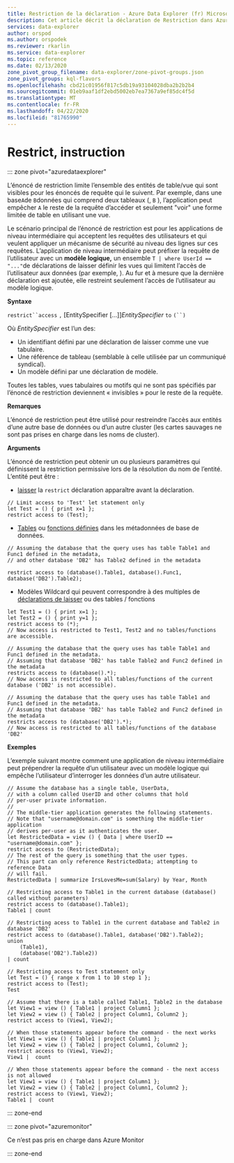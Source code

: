 ```yaml
---
title: Restriction de la déclaration - Azure Data Explorer (fr) Microsoft Docs
description: Cet article décrit la déclaration de Restriction dans Azure Data Explorer.
services: data-explorer
author: orspod
ms.author: orspodek
ms.reviewer: rkarlin
ms.service: data-explorer
ms.topic: reference
ms.date: 02/13/2020
zone_pivot_group_filename: data-explorer/zone-pivot-groups.json
zone_pivot_groups: kql-flavors
ms.openlocfilehash: cbd21c01956f817c5db19a93104028dba2b2b2b4
ms.sourcegitcommit: 01eb9aaf1df2ebd5002eb7ea7367a9ef85dc4f5d
ms.translationtype: MT
ms.contentlocale: fr-FR
ms.lasthandoff: 04/22/2020
ms.locfileid: "81765990"
---
```

# <a name="restrict-statement"></a>Restrict, instruction

::: zone pivot="azuredataexplorer"

L’énoncé de restriction limite l’ensemble des entités de table/vue qui sont visibles pour les énoncés de requête qui le suivent. Par exemple, dans une base`A`de `B`données qui comprend deux tableaux (, `B` ), l’application peut empêcher `A` le reste de la requête d’accéder et seulement "voir" une forme limitée de table en utilisant une vue.

Le scénario principal de l’énoncé de restriction est pour les applications de niveau intermédiaire qui acceptent les requêtes des utilisateurs et qui veulent appliquer un mécanisme de sécurité au niveau des lignes sur ces requêtes. L’application de niveau intermédiaire peut préfixer la requête de l’utilisateur avec un **modèle logique,** un ensemble `T | where UserId == "..."`de déclarations de laisser définir les vues qui limitent l’accès de l’utilisateur aux données (par exemple, ). Au fur et à mesure que la dernière déclaration est ajoutée, elle restreint seulement l’accès de l’utilisateur au modèle logique.

**Syntaxe**

`restrict``access` `,` [EntitySpecifier [...]]*EntitySpecifier* `to` `(``)`

Où *EntitySpecifier* est l’un des:
* Un identifiant défini par une déclaration de laisser comme une vue tabulaire.
* Une référence de tableau (semblable à celle utilisée par un communiqué syndical).
* Un modèle défini par une déclaration de modèle.

Toutes les tables, vues tabulaires ou motifs qui ne sont pas spécifiés par l’énoncé de restriction deviennent « invisibles » pour le reste de la requête. 

**Remarques**

L’énoncé de restriction peut être utilisé pour restreindre l’accès aux entités d’une autre base de données ou d’un autre cluster (les cartes sauvages ne sont pas prises en charge dans les noms de cluster).

**Arguments**

L’énoncé de restriction peut obtenir un ou plusieurs paramètres qui définissent la restriction permissive lors de la résolution du nom de l’entité. L’entité peut être :
- [laisser](./letstatement.md) la `restrict` déclaration apparaître avant la déclaration. 

```kusto
// Limit access to 'Test' let statement only
let Test = () { print x=1 };
restrict access to (Test);
```

- [Tables](../management/tables.md) ou [fonctions définies](../management/functions.md) dans les métadonnées de base de données.

```kusto
// Assuming the database that the query uses has table Table1 and Func1 defined in the metadata, 
// and other database 'DB2' has Table2 defined in the metadata
 
restrict access to (database().Table1, database().Func1, database('DB2').Table2);
```

- Modèles Wildcard qui peuvent correspondre à des multiples de [déclarations de laisser](./letstatement.md) ou des tables / fonctions  

```kusto
let Test1 = () { print x=1 };
let Test2 = () { print y=1 };
restrict access to (*);
// Now access is restricted to Test1, Test2 and no tables/functions are accessible.

// Assuming the database that the query uses has table Table1 and Func1 defined in the metadata.
// Assuming that database 'DB2' has table Table2 and Func2 defined in the metadata
restricts access to (database().*);
// Now access is restricted to all tables/functions of the current database ('DB2' is not accessible).

// Assuming the database that the query uses has table Table1 and Func1 defined in the metadata.
// Assuming that database 'DB2' has table Table2 and Func2 defined in the metadata
restricts access to (database('DB2').*);
// Now access is restricted to all tables/functions of the database 'DB2'
```


**Exemples**

L’exemple suivant montre comment une application de niveau intermédiaire peut prépendrer la requête d’un utilisateur avec un modèle logique qui empêche l’utilisateur d’interroger les données d’un autre utilisateur.

```kusto
// Assume the database has a single table, UserData,
// with a column called UserID and other columns that hold
// per-user private information.
//
// The middle-tier application generates the following statements.
// Note that "username@domain.com" is something the middle-tier application
// derives per-user as it authenticates the user.
let RestrictedData = view () { Data | where UserID == "username@domain.com" };
restrict access to (RestrictedData);
// The rest of the query is something that the user types.
// This part can only reference RestrictedData; attempting to reference Data
// will fail.
RestrictedData | summarize IrsLovesMe=sum(Salary) by Year, Month
```

```kusto
// Restricting access to Table1 in the current database (database() called without parameters)
restrict access to (database().Table1);
Table1 | count

// Restricting acess to Table1 in the current database and Table2 in database 'DB2'
restrict access to (database().Table1, database('DB2').Table2);
union 
    (Table1),
    (database('DB2').Table2))
| count

// Restricting access to Test statement only
let Test = () { range x from 1 to 10 step 1 };
restrict access to (Test);
Test
 
// Assume that there is a table called Table1, Table2 in the database
let View1 = view () { Table1 | project Column1 };
let View2 = view () { Table2 | project Column1, Column2 };
restrict access to (View1, View2);
 
// When those statements appear before the command - the next works
let View1 = view () { Table1 | project Column1 };
let View2 = view () { Table2 | project Column1, Column2 };
restrict access to (View1, View2);
View1 |  count
 
// When those statements appear before the command - the next access is not allowed
let View1 = view () { Table1 | project Column1 };
let View2 = view () { Table2 | project Column1, Column2 };
restrict access to (View1, View2);
Table1 |  count
```

::: zone-end

::: zone pivot="azuremonitor"

Ce n’est pas pris en charge dans Azure Monitor

::: zone-end
